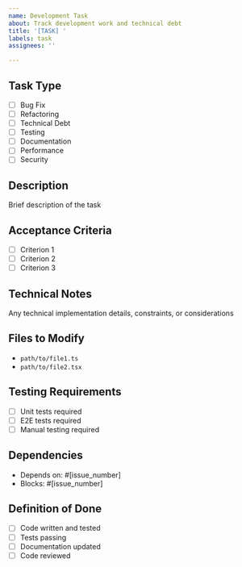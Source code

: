 ```yaml
---
name: Development Task
about: Track development work and technical debt
title: '[TASK] '
labels: task
assignees: ''

---
```


## Task Type
- [ ] Bug Fix
- [ ] Refactoring
- [ ] Technical Debt
- [ ] Testing
- [ ] Documentation
- [ ] Performance
- [ ] Security

## Description
Brief description of the task

## Acceptance Criteria
- [ ] Criterion 1
- [ ] Criterion 2
- [ ] Criterion 3

## Technical Notes
Any technical implementation details, constraints, or considerations

## Files to Modify
- `path/to/file1.ts`
- `path/to/file2.tsx`

## Testing Requirements
- [ ] Unit tests required
- [ ] E2E tests required
- [ ] Manual testing required

## Dependencies
- Depends on: #[issue_number]
- Blocks: #[issue_number]

## Definition of Done
- [ ] Code written and tested
- [ ] Tests passing
- [ ] Documentation updated
- [ ] Code reviewed